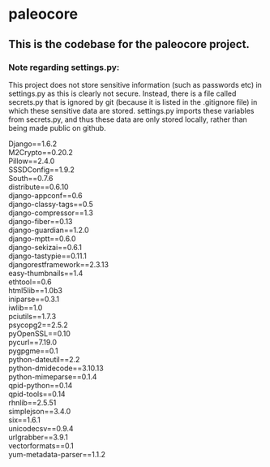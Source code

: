 paleocore
=========

## This is the codebase for the paleocore project.

### Note regarding settings.py:

This project does not store sensitive information (such as passwords etc) in settings.py as this is clearly not secure.  Instead, there is a file called secrets.py that is ignored by git (because it is listed in the .gitignore file) in which these sensitive data are stored.  settings.py imports these variables from secrets.py, and thus these data are only stored locally, rather than being made public on github. 

Django==1.6.2  
M2Crypto==0.20.2  
Pillow==2.4.0  
SSSDConfig==1.9.2  
South==0.7.6  
distribute==0.6.10  
django-appconf==0.6  
django-classy-tags==0.5  
django-compressor==1.3  
django-fiber==0.13  
django-guardian==1.2.0  
django-mptt==0.6.0  
django-sekizai==0.6.1  
django-tastypie==0.11.1  
djangorestframework==2.3.13  
easy-thumbnails==1.4  
ethtool==0.6  
html5lib==1.0b3  
iniparse==0.3.1  
iwlib==1.0  
pciutils==1.7.3  
psycopg2==2.5.2  
pyOpenSSL==0.10  
pycurl==7.19.0  
pygpgme==0.1  
python-dateutil==2.2  
python-dmidecode==3.10.13  
python-mimeparse==0.1.4  
qpid-python==0.14  
qpid-tools==0.14  
rhnlib==2.5.51  
simplejson==3.4.0  
six==1.6.1  
unicodecsv==0.9.4  
urlgrabber==3.9.1  
vectorformats==0.1  
yum-metadata-parser==1.1.2  
